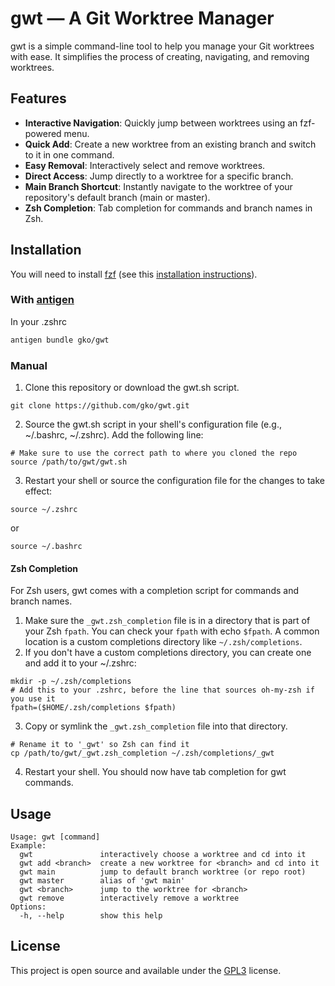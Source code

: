 # gwt — A Git Worktree Manager

gwt is a simple command-line tool to help you manage your Git worktrees with ease. It simplifies the process of creating, navigating, and removing worktrees.

## Features

* **Interactive Navigation**: Quickly jump between worktrees using an fzf-powered menu. 
* **Quick Add**: Create a new worktree from an existing branch and switch to it in one command. 
* **Easy Removal**: Interactively select and remove worktrees. 
* **Direct Access**: Jump directly to a worktree for a specific branch. 
* **Main Branch Shortcut**: Instantly navigate to the worktree of your repository's default branch (main or master). 
* **Zsh Completion**: Tab completion for commands and branch names in Zsh.

## Installation

You will need to install [fzf](https://github.com/junegunn/fzf) (see this [installation instructions](https://github.com/junegunn/fzf?tab=readme-ov-file#installation)).

### With [antigen](https://github.com/zsh-users/antigen)

In your .zshrc
```sh
antigen bundle gko/gwt
```

### Manual

1. Clone this repository or download the gwt.sh script. 
```shell
git clone https://github.com/gko/gwt.git
```

2. Source the gwt.sh script in your shell's configuration file (e.g., \~/.bashrc, \~/.zshrc). Add the following line: 
```shell
# Make sure to use the correct path to where you cloned the repo 
source /path/to/gwt/gwt.sh
```

3. Restart your shell or source the configuration file for the changes to take effect: 
```shell
source ~/.zshrc 
```
or 
```shell
source ~/.bashrc
```

#### Zsh Completion

For Zsh users, gwt comes with a completion script for commands and branch names.

1. Make sure the `_gwt.zsh_completion` file is in a directory that is part of your Zsh `fpath`. You can check your `fpath` with echo `$fpath`. A common location is a custom completions directory like `~/.zsh/completions`. 
2. If you don't have a custom completions directory, you can create one and add it to your \~/.zshrc: 
```shell
mkdir -p ~/.zsh/completions  
# Add this to your .zshrc, before the line that sources oh-my-zsh if you use it  
fpath=($HOME/.zsh/completions $fpath)
```

3. Copy or symlink the `_gwt.zsh_completion` file into that directory. 
```shell
# Rename it to '_gwt' so Zsh can find it 
cp /path/to/gwt/_gwt.zsh_completion ~/.zsh/completions/_gwt
```

4. Restart your shell. You should now have tab completion for gwt commands.

## Usage

```
Usage: gwt [command]
Example:
  gwt               interactively choose a worktree and cd into it
  gwt add <branch>  create a new worktree for <branch> and cd into it
  gwt main          jump to default branch worktree (or repo root)
  gwt master        alias of 'gwt main'
  gwt <branch>      jump to the worktree for <branch>
  gwt remove        interactively remove a worktree
Options:
  -h, --help        show this help
```

## License

This project is open source and available under the [GPL3](/LICENSE) license.